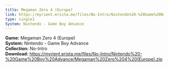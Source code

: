 ```yaml
---
title: Megaman Zero 4 (Europe)
link: https://myrient.erista.me/files/No-Intro/Nintendo%20-%20Game%20Boy%20Advance/Megaman%20Zero%204%20(Europe).zip
type: single1
System: Nintendo - Game Boy Advance
---
```

<b>Game:</b> Megaman Zero 4 (Europe)<br>
<b>System:</b> Nintendo - Game Boy Advance<br>
<b>Collection:</b> No-Intro<br>
<b>Download:</b> https://myrient.erista.me/files/No-Intro/Nintendo%20-%20Game%20Boy%20Advance/Megaman%20Zero%204%20(Europe).zip